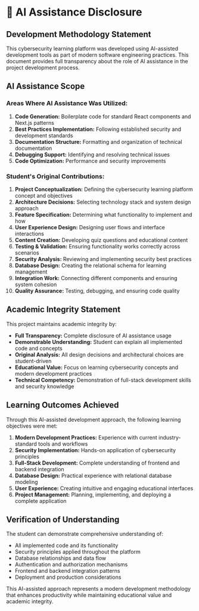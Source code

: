 # 🤖 AI Assistance Disclosure

## Development Methodology Statement

This cybersecurity learning platform was developed using AI-assisted development tools as part of modern software engineering practices. This document provides full transparency about the role of AI assistance in the project development process.

## AI Assistance Scope

### Areas Where AI Assistance Was Utilized:
1. **Code Generation:** Boilerplate code for standard React components and Next.js patterns
2. **Best Practices Implementation:** Following established security and development standards
3. **Documentation Structure:** Formatting and organization of technical documentation
4. **Debugging Support:** Identifying and resolving technical issues
5. **Code Optimization:** Performance and security improvements

### Student's Original Contributions:
1. **Project Conceptualization:** Defining the cybersecurity learning platform concept and objectives
2. **Architecture Decisions:** Selecting technology stack and system design approach
3. **Feature Specification:** Determining what functionality to implement and how
4. **User Experience Design:** Designing user flows and interface interactions
5. **Content Creation:** Developing quiz questions and educational content
6. **Testing & Validation:** Ensuring functionality works correctly across scenarios
7. **Security Analysis:** Reviewing and implementing security best practices
8. **Database Design:** Creating the relational schema for learning management
9. **Integration Work:** Connecting different components and ensuring system cohesion
10. **Quality Assurance:** Testing, debugging, and ensuring code quality

## Academic Integrity Statement

This project maintains academic integrity by:

- **Full Transparency:** Complete disclosure of AI assistance usage
- **Demonstrable Understanding:** Student can explain all implemented code and concepts
- **Original Analysis:** All design decisions and architectural choices are student-driven
- **Educational Value:** Focus on learning cybersecurity concepts and modern development practices
- **Technical Competency:** Demonstration of full-stack development skills and security knowledge

## Learning Outcomes Achieved

Through this AI-assisted development approach, the following learning objectives were met:

1. **Modern Development Practices:** Experience with current industry-standard tools and workflows
2. **Security Implementation:** Hands-on application of cybersecurity principles
3. **Full-Stack Development:** Complete understanding of frontend and backend integration
4. **Database Design:** Practical experience with relational database modeling
5. **User Experience:** Creating intuitive and engaging educational interfaces
6. **Project Management:** Planning, implementing, and deploying a complete application

## Verification of Understanding

The student can demonstrate comprehensive understanding of:
- All implemented code and its functionality
- Security principles applied throughout the platform
- Database relationships and data flow
- Authentication and authorization mechanisms
- Frontend and backend integration patterns
- Deployment and production considerations

This AI-assisted approach represents a modern development methodology that enhances productivity while maintaining educational value and academic integrity.
